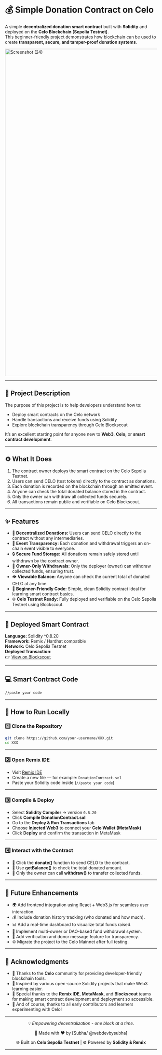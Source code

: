 # 💰 Simple Donation Contract on Celo

A simple **decentralized donation smart contract** built with **Solidity** and deployed on the **Celo Blockchain (Sepolia Testnet)**.  
This beginner-friendly project demonstrates how blockchain can be used to create **transparent, secure, and tamper-proof donation systems**.

<img width="1920" height="1080" alt="Screenshot (24)" src="https://github.com/user-attachments/assets/c655d08b-8862-4c51-9b69-bf46a727c7c4" />

---

## 🧾 Project Description

The purpose of this project is to help developers understand how to:
- Deploy smart contracts on the Celo network  
- Handle transactions and receive funds using Solidity  
- Explore blockchain transparency through Celo Blockscout  

It’s an excellent starting point for anyone new to **Web3**, **Celo**, or **smart contract development**.

---

## ⚙️ What It Does

1. The contract owner deploys the smart contract on the Celo Sepolia Testnet.  
2. Users can send CELO (test tokens) directly to the contract as donations.  
3. Each donation is recorded on the blockchain through an emitted event.  
4. Anyone can check the total donated balance stored in the contract.  
5. Only the owner can withdraw all collected funds securely.  
6. All transactions remain public and verifiable on Celo Blockscout.

---

## ✨ Features

- 💸 **Decentralized Donations:** Users can send CELO directly to the contract without any intermediaries.  
- 🧾 **Event Transparency:** Each donation and withdrawal triggers an on-chain event visible to everyone.  
- 🔒 **Secure Fund Storage:** All donations remain safely stored until withdrawn by the contract owner.  
- 👑 **Owner-Only Withdrawals:** Only the deployer (owner) can withdraw collected funds, ensuring trust.  
- 👁️ **Viewable Balance:** Anyone can check the current total of donated CELO at any time.  
- 🧠 **Beginner-Friendly Code:** Simple, clean Solidity contract ideal for learning smart contract basics.  
- 🌐 **Celo Testnet Ready:** Fully deployed and verifiable on the Celo Sepolia Testnet using Blockscout.

---

## 🚀 Deployed Smart Contract

**Language:** Solidity ^0.8.20  
**Framework:** Remix / Hardhat compatible  
**Network:** Celo Sepolia Testnet  
**Deployed Transaction:**  
👉 [View on Blockscout](https://celo-sepolia.blockscout.com/tx/0x2a32ed30e6dc3763aeefc843393db2e115d0b4bfe2645e8a69828903634074ba)

---

## 💻 Smart Contract Code
```solidity
//paste your code
```
---

## 🚀 How to Run Locally

### 1️⃣ Clone the Repository

```bash
git clone https://github.com/your-username/XXX.git
cd XXX
```

---

### 2️⃣ Open Remix IDE

- Visit [Remix IDE](https://remix.ethereum.org)  
- Create a new file — for example: `DonationContract.sol`  
- Paste your Solidity code inside (`//paste your code`)

---

### 3️⃣ Compile & Deploy

- Select **Solidity Compiler** → version `0.8.20`  
- Click **Compile DonationContract.sol**  
- Go to the **Deploy & Run Transactions** tab  
- Choose **Injected Web3** to connect your **Celo Wallet (MetaMask)**  
- Click **Deploy** and confirm the transaction in MetaMask  

---

### 4️⃣ Interact with the Contract

- 💸 Click the **donate()** function to send CELO to the contract.  
- 👀 Use **getBalance()** to check the total donated amount.  
- 👑 Only the owner can call **withdraw()** to transfer collected funds.  

---

 ## 🧩 Future Enhancements

- 🌍 Add frontend integration using React + Web3.js for seamless user interaction.  
- 💰 Include donation history tracking (who donated and how much).  
- 📊 Add a real-time dashboard to visualize total funds raised.  
- 🔐 Implement multi-owner or DAO-based fund withdrawal system.  
- 🧾 Add verification and donor message feature for transparency.  
- ⚙️ Migrate the project to the Celo Mainnet after full testing.  

---

## 🙌 Acknowledgments

- 💛 Thanks to the **Celo** community for providing developer-friendly blockchain tools.  
- 🧠 Inspired by various open-source Solidity projects that make Web3 learning easier.  
- 🧩 Special thanks to the **Remix IDE**, **MetaMask**, and **Blockscout** teams for making smart contract development and deployment so accessible.  
- 🚀 And of course, thanks to all early contributors and learners experimenting with Celo!

---

<div align="center">

💡 *Empowering decentralization - one block at a time.*  

🧠 Made with ❤️ by [Subha/ @webdevbysubha]  

🌐 Built on **Celo Sepolia Testnet** | ⚙️ Powered by **Solidity & Remix**

</div>

---
